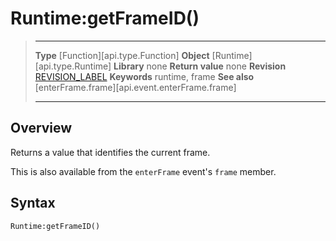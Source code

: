 # Runtime:getFrameID()

> --------------------- ------------------------------------------------------------------------------------------
> __Type__              [Function][api.type.Function]
> __Object__            [Runtime][api.type.Runtime]
> __Library__           none
> __Return value__      none
> __Revision__          [REVISION_LABEL](REVISION_URL)
> __Keywords__          runtime, frame
> __See also__          [enterFrame.frame][api.event.enterFrame.frame]
> --------------------- ------------------------------------------------------------------------------------------


## Overview

Returns a value that identifies the current frame.

This is also available from the `enterFrame` event's `frame` member.

## Syntax

	Runtime:getFrameID()

